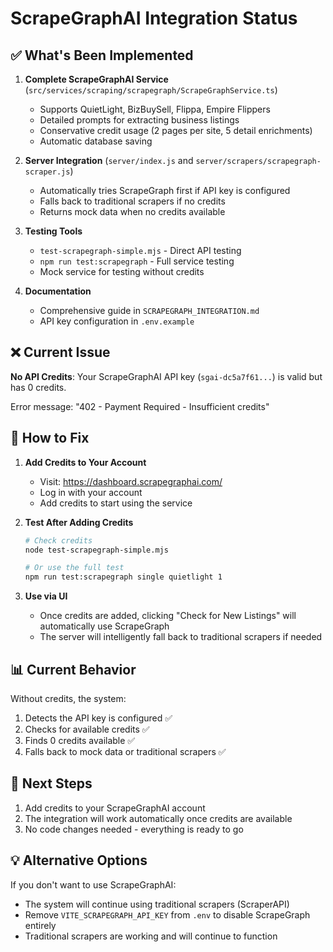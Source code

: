 # ScrapeGraphAI Integration Status

## ✅ What's Been Implemented

1. **Complete ScrapeGraphAI Service** (`src/services/scraping/scrapegraph/ScrapeGraphService.ts`)
   - Supports QuietLight, BizBuySell, Flippa, Empire Flippers
   - Detailed prompts for extracting business listings
   - Conservative credit usage (2 pages per site, 5 detail enrichments)
   - Automatic database saving

2. **Server Integration** (`server/index.js` and `server/scrapers/scrapegraph-scraper.js`)
   - Automatically tries ScrapeGraph first if API key is configured
   - Falls back to traditional scrapers if no credits
   - Returns mock data when no credits available

3. **Testing Tools**
   - `test-scrapegraph-simple.mjs` - Direct API testing
   - `npm run test:scrapegraph` - Full service testing
   - Mock service for testing without credits

4. **Documentation**
   - Comprehensive guide in `SCRAPEGRAPH_INTEGRATION.md`
   - API key configuration in `.env.example`

## ❌ Current Issue

**No API Credits**: Your ScrapeGraphAI API key (`sgai-dc5a7f61...`) is valid but has 0 credits.

Error message: "402 - Payment Required - Insufficient credits"

## 🔧 How to Fix

1. **Add Credits to Your Account**
   - Visit: https://dashboard.scrapegraphai.com/
   - Log in with your account
   - Add credits to start using the service

2. **Test After Adding Credits**
   ```bash
   # Check credits
   node test-scrapegraph-simple.mjs
   
   # Or use the full test
   npm run test:scrapegraph single quietlight 1
   ```

3. **Use via UI**
   - Once credits are added, clicking "Check for New Listings" will automatically use ScrapeGraph
   - The server will intelligently fall back to traditional scrapers if needed

## 📊 Current Behavior

Without credits, the system:
1. Detects the API key is configured ✅
2. Checks for available credits ✅
3. Finds 0 credits available ✅
4. Falls back to mock data or traditional scrapers ✅

## 🚀 Next Steps

1. Add credits to your ScrapeGraphAI account
2. The integration will work automatically once credits are available
3. No code changes needed - everything is ready to go

## 💡 Alternative Options

If you don't want to use ScrapeGraphAI:
- The system will continue using traditional scrapers (ScraperAPI)
- Remove `VITE_SCRAPEGRAPH_API_KEY` from `.env` to disable ScrapeGraph entirely
- Traditional scrapers are working and will continue to function